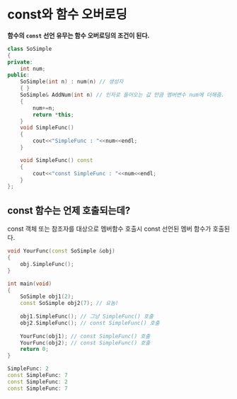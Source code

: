 # const와 함수 오버로딩

**함수의 `const` 선언 유무는 함수 오버로딩의 조건이 된다.** 

```cpp
class SoSimple
{
private:
	int num;
public:
	SoSimple(int n) : num(n) // 생성자
	{ }
	SoSimple& AddNum(int n) // 인자로 들어오는 값 만큼 멤버변수 num에 더해줌.
	{
		num+=n;
		return *this;
	}
	void SimpleFunc()
	{
		cout<<"SimpleFunc : "<<num<<endl;
	}

	void SimpleFunc() const 
	{
		cout<<"const SimpleFunc : "<<num<<endl;
	}
};
```

## const 함수는 언제 호출되는데?

const 객체 또는 참조자를 대상으로 멤버함수 호출시 const 선언된 멤버 함수가 호출된다. 

```cpp
void YourFunc(const SoSimple &obj) 
{
    obj.SimpleFunc();
}

int main(void)
{
    SoSimple obj1(2);
    const SoSimple obj2(7); // 요놈!
    
    obj1.SimpleFunc(); // 그냥 SimpleFunc() 호출
    obj2.SimpleFunc(); // const SimpleFunc() 호출
    
    YourFunc(obj1); // const SimpleFunc() 호출
    YourFunc(obj2); // const SimpleFunc() 호출
    return 0;
}
```

```cpp
SimpleFunc: 2
const SimpleFunc: 7
const SimpleFunc: 2
const SimpleFunc: 7

```